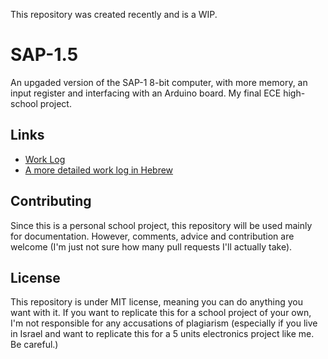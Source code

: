 This repository was created recently and is a WIP.

# SAP-1.5
An upgaded version of the SAP-1 8-bit computer, with more memory, an input register and interfacing with an Arduino board. My final ECE high-school project.

## Links

* [Work Log](https://github.com/AdamAntoshin/SAP-1.5/wiki/Work-Log)
* [A more detailed work log in Hebrew](https://docs.google.com/document/d/1f-CUX1oLNrWuMgMoHW-Djt5JsNIpseODwH8WzywEzs0/edit?usp=sharing)

## Contributing

Since this is a personal school project, this repository will be used mainly for documentation. However, comments, advice and contribution are welcome (I'm just not sure how many pull requests I'll actually take).

## License

This repository is under MIT license, meaning you can do anything you want with it. If you want to replicate this for a school project of your own, I'm not responsible for any accusations of plagiarism (especially if you live in Israel and want to replicate this for a 5 units electronics project like me. Be careful.)
